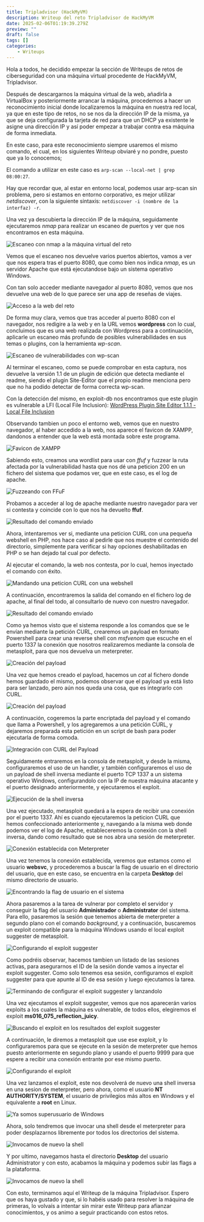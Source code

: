 ```yaml
---
title: Tripladvisor (HackMyVM)
description: Writeup del reto Tripladvisor de HackMyVM
date: 2025-02-06T01:19:39.279Z
preview: ""
draft: false
tags: []
categories:
    - Writeups
---
```

Hola a todos, he decidido empezar la sección de Writeups de retos de ciberseguridad con una máquina virtual procedente de HackMyVM, Tripladvisor. 

Después de descargarnos la máquina virtual de la web, añadirla a VirtualBox y posteriormente arrancar la máquina, procedemos a hacer un reconocimiento inicial donde localizaremos la máquina en nuestra red local, ya que en este tipo de retos, no se nos da la dirección IP de la misma, ya que se deja configurada la tarjeta de red para que un DHCP ya existente le asigne una dirección IP y así poder empezar a trabajar contra esa máquina de forma inmediata. 

En este caso, para este reconocimiento siempre usaremos el mismo comando, el cual, en los siguientes Writeup obviaré y no pondre, puesto que ya lo conocemos;

 El comando a utilizar en este caso es ```arp-scan --local-net | grep 08:00:27```. 

Hay que recordar que, al estar en entorno local, podemos usar arp-scan sin problema, pero si estamos en entorno corporativo, es mejor utilizar _netdiscover_, con la siguiente sintaxis: ```netdiscover -i (nombre de la interfaz) -r```.

Una vez ya descubierta la dirección IP de la máquina, seguidamente ejecutaremos _nmap_ para realizar un escaneo de puertos y ver que nos encontramos en esta máquina.

![Escaneo con nmap a la máquina virtual del reto](/blog/img/tripl1.png)

Vemos que el escaneo nos devuelve varios puertos abiertos, vamos a ver que nos espera tras el puerto 8080, que como bien nos indica *nmap*, es un servidor Apache que está ejecutandose bajo un sistema operativo Windows. 

Con tan solo acceder mediante navegador al puerto 8080, vemos que nos devuelve una web de lo que parece ser una app de reseñas de viajes. 

![Acceso a la web del reto](/blog/img/tripl2.png)

De forma muy clara, vemos que tras acceder al puerto 8080 con el navegador, nos redigire a la web y en la URL vemos **wordpress** con lo cual, concluimos que es una web realizada con Wordpress para a continuación, aplicarle un escaneo más profundo de posibles vulnerabilidades en sus temas o plugins, con la herramienta *wp-scan*.

![Escaneo de vulnerabilidades con wp-scan](/blog/img/tripl3.png)

Al terminar el escaneo, como se puede comprobar en esta captura, nos devuelve la versión 1.1 de un plugin de edición que detecta mediante el readme, siendo el plugin Site-Editor que el propio readme menciona pero que no ha podido detectar de forma correcta wp-scan.

Con la detección del mismo, en exploit-db nos encontramos que este plugin es vulnerable a LFI (Local File Inclusion): [WordPress Plugin Site Editor 1.1.1 - Local File Inclusion](https://www.exploit-db.com/exploits/44340)

Observando tambien un poco el entorno web, vemos que en nuestro navegador, al haber accedido a la web, nos aparece el favicon de XAMPP, dandonos a entender que la web está montada sobre este programa.

![Favicon de XAMPP](/blog/img/tripl4.png)

Sabiendo esto, creamos una wordlist para usar con *ffuf* y fuzzear la ruta afectada por la vulnerabilidad hasta que nos dé una peticion 200 en un fichero del sistema que podamos ver, que en este caso, es el log de apache. 

![Fuzzeando con FFuF](/blog/img/tripl5.png)

Probamos a acceder al log de apache mediante nuestro navegador para ver si contesta y coincide con lo que nos ha devuelto **ffuf**.

![Resultado del comando enviado](/blog/img/tripl6.png)

Ahora, intentaremos ver si, mediante una peticion CURL con una pequeña webshell en PHP, nos hace caso al pedirle que nos muestre el contenido del directorio, simplemente para verificar si hay opciones deshabilitadas en PHP o se han dejado tal cual por defecto. 

Al ejecutar el comando, la web nos contesta, por lo cual, hemos inyectado el comando con éxito. 

![Mandando una peticion CURL con una webshell](/blog/img/tripl7.png)

A continuación, encontraremos la salida del comando en el fichero log de apache, al final del todo, al consultarlo de nuevo con nuestro navegador. 

![Resultado del comando enviado](/blog/img/tripl8.png)

Como ya hemos visto que el sistema responde a los comandos que se le envían mediante la petición CURL, crearemos un payload en formato Powershell para crear una reverse shell con *msfvenom* que escuche en el puerto 1337 la conexión que nosotros realizaremos mediante la consola de metasploit, para que nos devuelva un meterpreter.

![Creación del payload](/blog/img/tripl9.png)

Una vez que hemos creado el payload, hacemos un *cat* al fichero donde hemos guardado el mismo, podemos observar que el payload ya está listo para ser lanzado, pero aún nos queda una cosa, que es integrarlo con CURL. 

![Creación del payload](/blog/img/tripl10.png)

A continuación, cogeremos la parte encriptada del payload y el comando que llama a Powershell, y los agregaremos a una petición CURL, y dejaremos preparada esta petición en un script de bash para poder ejecutarla de forma comoda. 

![Integración con CURL del Payload](/blog/img/tripl11.png)

Seguidamente entraremos en la consola de metasploit, y desde la misma, configuraremos el uso de un handler, y también configuraremos el uso de un payload de shell inversa mediante el puerto TCP 1337 a un sistema operativo Windows, configurandolo con la IP de nuestra máquina atacante y el puerto designado anteriormente, y ejecutaremos el exploit. 

![Ejecución de la shell inversa](/blog/img/tripl12.png)

Una vez ejecutado, metasploit quedará a la espera de recibir una conexión por el puerto 1337. Ahí es cuando ejecutaremos la peticion CURL que hemos confeccionado anteriormente y, navegando a la misma web donde podemos ver el log de Apache, estableceremos la conexión con la shell inversa, dando como resultado que se nos abra una sesión de meterpreter. 

![Conexión establecida con Meterpreter](/blog/img/tripl13.png)

Una vez tenemos la conexión establecida, veremos que estamos como el usuario **websvc**, y procederemos a buscar la flag de usuario en el directorio del usuario, que en este caso, se encuentra en la carpeta **Desktop** del mismo directorio de usuario. 

![Encontrando la flag de usuario en el sistema](/blog/img/tripl14.png)

Ahora pasaremos a la tarea de vulnerar por completo el servidor y conseguir la flag del usuario **Administrador** o **Administrator** del sistema. Para ello, pasaremos la sesión que tenemos abierta de meterpreter a segundo plano con el comando *background*, y a continuación, buscaremos un exploit compatible para la máquina Windows usando el local exploit suggester de metasploit. 

![Configurando el exploit suggester](/blog/img/tripl15.png)

Como podréis observar, hacemos tambien un listado de las sesiones activas, para asegurarnos el ID de la sesión donde vamos a inyectar el exploit suggester. Como solo tenemos esa sesión, configuramos el exploit suggester para que apunte al ID de esa sesión y luego ejecutamos la tarea.

![Terminando de configurar el exploit suggester y lanzandolo ](/blog/img/tripl16.png)

Una vez ejecutamos el exploit suggester, vemos que nos aparecerán varios exploits a los cuales la máquina es vulnerable, de todos ellos, elegiremos el exploit **ms016_075_reflection_juicy**.

![Buscando el exploit en los resultados del exploit suggester](/blog/img/tripl17.png)

A continuación, le diremos a metasploit que use ese exploit, y lo configuraremos para que se ejecute en la sesión de meterpreter que hemos puesto anteriormente en segundo plano y usando el puerto 9999 para que espere a recibir una conexión entrante por ese mismo puerto. 

![Configurando el exploit](/blog/img/tripl18.png)

Una vez lanzamos el exploit, este nos devolverá de nuevo una shell inversa en una sesion de meterpreter, pero ahora, como el usuario **NT AUTHORITY/SYSTEM**, el usuario de privilegios más altos en Windows y el equivalente a **root** en Linux. 

![Ya somos superusuario de Windows](/blog/img/tripl19.png)

Ahora, solo tendremos que invocar una shell desde el meterpreter para poder desplazarnos libremente por todos los directorios del sistema.

![Invocamos de nuevo la shell](/blog/img/tripl20.png)

Y por ultimo, navegamos hasta el directorio **Desktop** del usuario Administrator y con esto, acabamos la máquina y podemos subir las flags a la plataforma.

![Invocamos de nuevo la shell](/blog/img/tripl21.png)

Con esto, terminamos aquí el Writeup de la máquina Tripladvisor. Espero que os haya gustado y que, si lo habéis usado para resolver la máquina de primeras, lo volvaís a intentar sin mirar este Writeup para afianzar conocimientos, y os animo a seguir practicando con estos retos.
